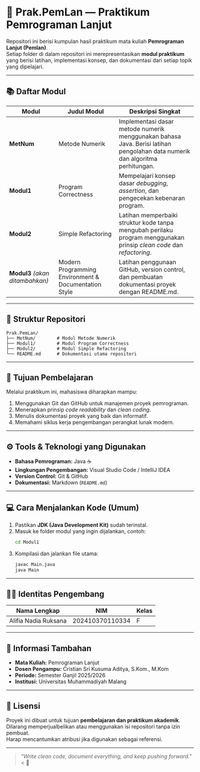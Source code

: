 # 🧩 Prak.PemLan — Praktikum Pemrograman Lanjut

Repositori ini berisi kumpulan hasil praktikum mata kuliah **Pemrograman Lanjut (Pemlan)**.  
Setiap folder di dalam repositori ini merepresentasikan **modul praktikum** yang berisi latihan, implementasi konsep, dan dokumentasi dari setiap topik yang dipelajari.

---

## 📚 Daftar Modul

|  Modul |  Judul Modul | Deskripsi Singkat|
|--------|--------------|------------------|
| **MetNum** | Metode Numerik | Implementasi dasar metode numerik menggunakan bahasa Java. Berisi latihan pengolahan data numerik dan algoritma perhitungan. |
| **Modul1** | Program Correctness | Mempelajari konsep dasar *debugging*, *assertion*, dan pengecekan kebenaran program. |
| **Modul2** | Simple Refactoring | Latihan memperbaiki struktur kode tanpa mengubah perilaku program menggunakan prinsip *clean code* dan *refactoring*. |
| **Modul3** *(akan ditambahkan)* | Modern Programming Environment & Documentation Style | Latihan penggunaan GitHub, version control, dan pembuatan dokumentasi proyek dengan README.md. |

---

## 🧩 Struktur Repositori

```
Prak.PemLan/
├── MetNum/        # Modul Metode Numerik
├── Modul1/        # Modul Program Correctness
├── Modul2/        # Modul Simple Refactoring
└── README.md      # Dokumentasi utama repositori
```

---

## 🧠 Tujuan Pembelajaran

Melalui praktikum ini, mahasiswa diharapkan mampu:
1. Menggunakan Git dan GitHub untuk manajemen proyek pemrograman.
2. Menerapkan prinsip *code readability* dan *clean coding*.
3. Menulis dokumentasi proyek yang baik dan informatif.
4. Memahami siklus kerja pengembangan perangkat lunak modern.

---

## ⚙️ Tools & Teknologi yang Digunakan

- **Bahasa Pemrograman:** Java ☕  
- **Lingkungan Pengembangan:** Visual Studio Code / IntelliJ IDEA  
- **Version Control:** Git & GitHub  
- **Dokumentasi:** Markdown (`README.md`)

---

## 💻 Cara Menjalankan Kode (Umum)

1. Pastikan **JDK (Java Development Kit)** sudah terinstal.
2. Masuk ke folder modul yang ingin dijalankan, contoh:
   ```bash
   cd Modul1
   ```
3. Kompilasi dan jalankan file utama:
   ```bash
   javac Main.java
   java Main
   ```

---

## 👩‍💻 Identitas Pengembang

| Nama Lengkap           | NIM              | Kelas |
|------------------------|------------------|-------|
| Alifia Nadia Ruksana   | 202410370110334  | F     |

---

## 📅 Informasi Tambahan

- **Mata Kuliah:** Pemrograman Lanjut 
- **Dosen Pengampu:**  Cristian Sri Kusuma Aditya, S.Kom., M.Kom 
- **Periode:** Semester Ganjil 2025/2026  
- **Institusi:** Universitas Muhammadiyah Malang

---

## 📘 Lisensi

Proyek ini dibuat untuk tujuan **pembelajaran dan praktikum akademik**.  
Dilarang memperjualbelikan atau menggunakan isi repositori tanpa izin pembuat.  
Harap mencantumkan atribusi jika digunakan sebagai referensi.

---

> _"Write clean code, document everything, and keep pushing forward."_ < 🚀
